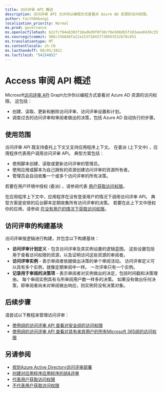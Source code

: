```yaml
---
title: 访问评审 API 概述
description: 访问评审 API 允许你以编程方式查看对 Azure AD 资源的访问权限。
author: FaithOmbongi
localization_priority: Normal
ms.prod: governance
ms.openlocfilehash: b22fcf84e8303f10ad6d9f0f30cf0e508db5f103aee8430c35fb9981bcaec8c1
ms.sourcegitcommit: 986c33b848fa22a153f28437738953532b78c051
ms.translationtype: MT
ms.contentlocale: zh-CN
ms.lasthandoff: 08/05/2021
ms.locfileid: "54154852"
---
```

# <a name="overview-of-the-access-reviews-api"></a>Access 审阅 API 概述

Microsoft[访问评审 API](/graph/api/resources/accessreviewsv2-root?view=graph-rest-beta&preserve-view=true) Graph允许你以编程方式查看对 Azure AD 资源的访问权限。 这包括：
+ 创建、读取、更新和删除访问评审、访问评审设置和计划。
+ 调查过去的访问评审和审阅者做出的决策，包括 Azure AD 自动执行的步骤。

## <a name="scope-of-use"></a>使用范围

访问评审 API 既支持委托上下文又支持应用程序上下文。 在委派 (上下文中) ，应用程序代表用户调用访问评审 API。 典型方案包括：
+ 使用脚本创建、读取或更新访问评审的管理员。
+ 使用应用或脚本为自己拥有的资源创建访问评审的资源所有者。
+ 管理员会自动收集一个或多个访问评审的所有决策。
  
若要在用户环境中授权 (委派) ，请参阅代表 [用户获取访问权限](/graph/auth-v2-user)。

在应用程序上下文中，应用程序在没有登录用户的情况下调用访问评审 API。 典型方案是安排的后台脚本定期收集所有访问评审的决策。 若要在此上下文中授权你的应用，请参阅 [在没有用户的情况下获取访问权限](/graph/auth-v2-service)。

## <a name="building-blocks-of-an-access-review"></a>访问评审的构建基块

访问评审按逻辑进行构建，并包含以下构建基块：
+ **访问评审计划定义** - 包含访问评审及其实例设置的逻辑蓝图。 这些设置包括用于查看访问权限的资源，以及证明访问这些资源的审阅者。
+ **访问评审实例** - 表示审阅者依据做出决策的单个审阅活动。 访问评审定义可以具有多个实例，就像定期审阅中一样。 一次评审只有一个实例。
+ **记录用于审阅的决策项** - 表示审阅者对实例做出的决定，包括时间戳和决策理由。 每个审阅实例具有与所审阅用户数一样多的决策。 如果没有做出任何决策，即审阅者尚未对审阅做出响应，则实例将没有决策对象。

## <a name="next-steps"></a>后续步骤

请尝试以下教程来管理访问评审：

+ [使用组的访问评审 API 查看对安全组的访问权限](tutorial-accessreviews-securitygroup.md)
+ [使用组的访问评审 API 查看对具有来宾用户的所有Microsoft 365组的访问权限](tutorial-accessreviews-M365group.md)

## <a name="see-also"></a>另请参阅

+ [规划Azure Active Directory访问评审部署](/azure/active-directory/governance/deploy-access-reviews)
+ [创建对应用程序应用程序的组&评审](/azure/active-directory/governance/create-access-review)
+ [代表用户获取访问权限](/graph/auth-v2-user)
+ [不代表用户获取访问权限](/graph/auth-v2-service)
